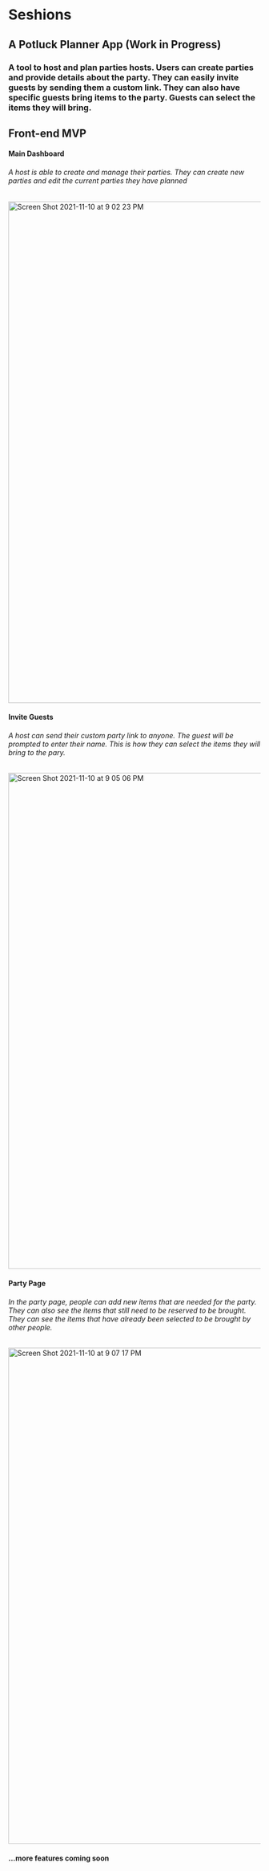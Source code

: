<h1> Seshions </h1>
<h2> A Potluck Planner App (Work in Progress) </h2>
<h3> A tool to host and plan parties hosts. Users can create parties and provide details about the party. They can easily invite guests by sending them a custom link. They can also have specific guests bring items to the party. Guests can select the items they will bring. </h3>

<h2> Front-end MVP </h2>

<h4> Main Dashboard </h4> 
<h6> A host is able to create and manage their parties. They can create new parties and edit the current parties they have planned </h6>
<img width="999" alt="Screen Shot 2021-11-10 at 9 02 23 PM" src="https://user-images.githubusercontent.com/71291128/141225907-4b87e0c6-2780-472b-88f4-fdc34500ddd0.png">

<h4> Invite Guests </h4> 
<h6> A host can send their custom party link to anyone. The guest will be prompted to enter their name. This is how they can select the items they will bring to the pary. </h6>
<img width="988" alt="Screen Shot 2021-11-10 at 9 05 06 PM" src="https://user-images.githubusercontent.com/71291128/141226074-d5158c54-bbb3-4b19-84da-d3318663163e.png">


<h4> Party Page </h4> 
<h6> In the party page, people can add new items that are needed for the party. They can also see the items that still need to be reserved to be brought. They can see the items that have already been selected to be brought by other people. </h6><img width="988" alt="Screen Shot 2021-11-10 at 9 07 17 PM" src="https://user-images.githubusercontent.com/71291128/141226193-9e20ee1e-42be-4311-9a9a-9f516c0bba56.png">

<h4> ...more features coming soon </h4>
